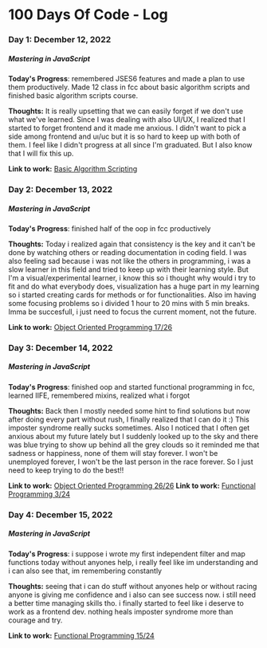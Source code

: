 # 100 Days Of Code - Log

### Day 1: December 12, 2022
##### Mastering in JavaScript

**Today's Progress**: remembered JSES6 features and made a plan to use them productively. Made 12 class in fcc about basic algorithm scripts and finished basic algorithm scripts course.

**Thoughts:** It is really upsetting that we can easily forget if we don't use what we've learned. Since I was dealing with also UI/UX, I realized that I started to forget frontend and it made me anxious. I didn't want to pick a side among frontend and uı/uc but it is so hard to keep up with both of them. I feel like I didn't progress at all since I'm graduated. But I also know that I will fix this up.

**Link to work:** [Basic Algorithm Scripting](https://www.freecodecamp.org/learn/javascript-algorithms-and-data-structures/#basic-algorithm-scripting)

### Day 2: December 13, 2022
##### Mastering in JavaScript

**Today's Progress**: finished half of the oop in fcc productively

**Thoughts:** Today i realized again that consistency is the key and it can't be done by watching others or reading documentation in coding field. I was also feeling sad because i was not like the others in programming, i was a slow learner in this field and tried to keep up with their learning style. But I'm a visual/experimental learner, i know this so i thought why would i try to fit and do what everybody does, visualization has a huge part in my learning so i started creating cards for methods or for functionalities. Also im having some focusing problems so i divided 1 hour to 20 mins with 5 min breaks. Imma be succesfull, i just need to focus the current moment, not the future.

**Link to work:** [Object Oriented Programming 17/26](https://www.freecodecamp.org/learn/javascript-algorithms-and-data-structures/#object-oriented-programming)

### Day 3: December 14, 2022
##### Mastering in JavaScript

**Today's Progress**: finished oop and started functional programming in fcc, learned IIFE, remembered mixins, realized what i forgot

**Thoughts:** Back then I mostly needed some hint to find solutions but now after doing every part without rush, I finally realized that I can do it :) This imposter syndrome really sucks sometimes. Also I noticed that I often get anxious about my future lately but I suddenly looked up to the sky and there was blue trying to show up behind all the grey clouds so it reminded me that sadness or happiness, none of them will stay forever. I won't be unemployed forever, I won't be the last person in the race forever. So I just need to keep trying to do the best!!

**Link to work:** [Object Oriented Programming 26/26](https://www.freecodecamp.org/learn/javascript-algorithms-and-data-structures/#object-oriented-programming)
**Link to work:** [Functional Programming 3/24](https://www.freecodecamp.org/learn/javascript-algorithms-and-data-structures/#functional-programming)


### Day 4: December 15, 2022
##### Mastering in JavaScript

**Today's Progress**: i suppose i wrote my first independent filter and map functions today without anyones help, i really feel like im understanding and i can also see that, im remembering constantly

**Thoughts:** seeing that i can do stuff without anyones help or without racing anyone is giving me confidence and i also can see success now. i still need a better time managing skills tho. i finally started to feel like i deserve to work as a frontend dev. nothing heals imposter syndrome more than courage and try.

**Link to work:** [Functional Programming 15/24](https://www.freecodecamp.org/learn/javascript-algorithms-and-data-structures/#functional-programming)
